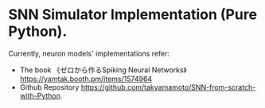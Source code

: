 # SNN Simulator Implementation (Pure Python).

Currently, neuron models' implementations refer:

+ The book 《ゼロから作るSpiking Neural Networks》 https://yamtak.booth.pm/items/1574964
+ Github Repository https://github.com/takyamamoto/SNN-from-scratch-with-Python.